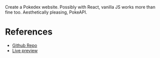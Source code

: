 Create a Pokedex website. Possibly with React, vanilla JS works more than fine too.
Aesthetically pleasing, PokeAPI.

# References
- [Github Repo](https://github.com/davidhckh/pokedex)
- [Live preview](https://js-pokedex-virid.vercel.app/)
